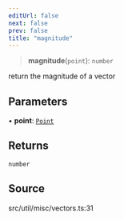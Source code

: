 ```yaml
---
editUrl: false
next: false
prev: false
title: "magnitude"
---
```


> **magnitude**(`point`): `number`

return the magnitude of a vector

## Parameters

• **point**: [`Point`](../../../classes/Point.md)

## Returns

`number`

## Source

src/util/misc/vectors.ts:31
